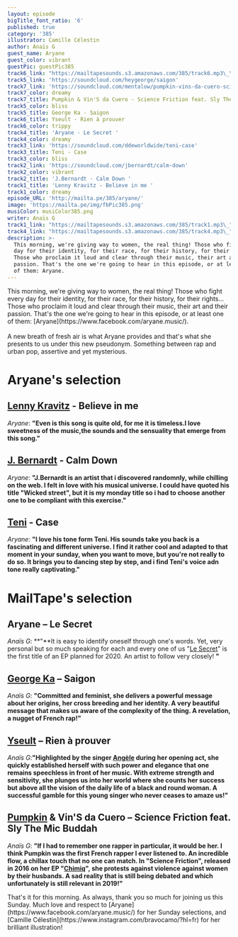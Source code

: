 ```yaml
---
layout: episode
bigTitle_font_ratio: '6'
published: true
category: '385'
illustrator: Camille Célestin
author: Anaïs G
guest_name: Aryane
guest_color: vibrant
guestPic: guestPic385
track6_link: "https://mailtapesounds.s3.amazonaws.com/385/track6.mp3\_\_"
track5_link: 'https://soundcloud.com/heygeorge/saigon'
track7_link: 'https://soundcloud.com/mentalow/pumpkin-vins-da-cuero-science-friction'
track7_color: dreamy
track7_title: Pumpkin & Vin'S da Cuero - Science Friction feat. Sly The Mic Buddah
track5_color: bliss
track5_title: George Ka - Saigon
track6_title: Yseult - Rien à prouver
track6_color: trippy
track4_title: 'Aryane - Le Secret '
track4_color: dreamy
track3_link: 'https://soundcloud.com/ddeworldwide/teni-case'
track3_title: Teni - Case
track3_color: bliss
track2_link: 'https://soundcloud.com/jbernardt/calm-down'
track2_color: vibrant
track2_title: 'J.Bernardt - Calm Down '
track1_title: 'Lenny Kravitz - Believe in me '
track1_color: dreamy
episode_URL: 'http://mailta.pe/385/aryane/'
image: 'https://mailta.pe/img/fbPic385.png'
musiColor: musiColor385.png
writer: Anaïs G
track1_link: "https://mailtapesounds.s3.amazonaws.com/385/track1.mp3\_"
track4_link: "https://mailtapesounds.s3.amazonaws.com/385/track4.mp3\_"
description: >-
  This morning, we're giving way to women, the real thing! Those who fight every
  day for their identity, for their race, for their history, for their rights...
  Those who proclaim it loud and clear through their music, their art and their
  passion. That's the one we're going to hear in this episode, or at least one
  of them: Aryane.
---
```


<p id="introduction">This morning, we're giving way to women, the real thing! Those who fight every day for their identity, for their race, for their history, for their rights... Those who proclaim it loud and clear through their music, their art and their passion. That's the one we're going to hear in this episode, or at least one of them: [Aryane](https://www.facebook.com/aryane.music/).
<br><br> 
A new breath of fresh air is what Aryane provides and that's what she presents to us under this new pseudonym. Something between rap and urban pop, assertive and yet mysterious.
</p>

# Aryane's selection


## [Lenny Kravitz](https://fr.wikipedia.org/wiki/Lenny_Kravitz) - Believe in me
_Aryane_: **"**Even is this song is quite old, for me it is timeless.I love sweetness of the music,the sounds and the sensuality that emerge from this song.**"**

## [J. Bernardt](https://www.facebook.com/JBernardtmusic/) - Calm Down
_Aryane_: **"**J.Bernardt is an artist that i discovered randomnly, while chilling on the web. I felt in love with his musical universe. I could have quoted his title "Wicked street", but it is my monday title so i had to choose another one to be compliant with this exercise.**"**

## [Teni](https://en.wikipedia.org/wiki/Teni_(singer)) - Case
_Aryane_: **"**I love his tone form Teni. His sounds take you back is a fascinating and different universe. I find it rather cool and adapted to that moment in your sunday, when you want to move, but you're not really to do so. It brings you to dancing step by step, and i find Teni's voice adn tone really captivating.**"**


# MailTape's selection

## Aryane – Le Secret
_Anaïs G_: **"**It is easy to identify oneself through one's words. Yet, very personal but so much speaking for each and every one of us "[Le Secret](http://smarturl.it/aryanesecretsingle?fbclid=IwAR1d0fttEaBocwe7-tiJ63TbHB7LOaRhxxv_pS2wmqC2v4V_JE13lR_b7Kw)" is the first title of an EP planned for 2020. An artist to follow very closely! **"**

## [George Ka](https://www.facebook.com/georgekamusique/posts) – Saigon
_Anaïs G_: **"**Committed and feminist, she delivers a powerful message about her origins, her cross breeding and her identity. A very beautiful message that makes us aware of the complexity of the thing. A revelation, a nugget of French rap!**"**

## [Yseult](https://www.facebook.com/YseultOfficiel/) – Rien à prouver
_Anaïs G_:**"**Highlighted by the singer [Angèle](https://www.facebook.com/angeleouenpoudre/) during her opening act, she quickly established herself with such power and elegance that one remains speechless in front of her music. With extreme strength and sensitivity, she plunges us into her world where she counts her success but above all the vision of the daily life of a black and round woman. A successful gamble for this young singer who never ceases to amaze us!**"**

## [Pumpkin](https://pumpkinisorange.bandcamp.com/) & Vin'S da Cuero – Science Friction feat. Sly The Mic Buddah
_Anaïs G_: **"**If I had to remember one rapper in particular, it would be her. I think Pumpkin was the first French rapper I ever listened to. An incredible flow, a chillax touch that no one can match. In "Science Friction", released in 2016 on her EP "[Chimiq](https://store.mentalow.com/album/chimiq-ep)", she protests against violence against women by their husbands. A sad reality that is still being debated and which unfortunately is still relevant in 2019!**"**


<p id="outroduction"> That's it for this morning. As always, thank you so much for joining us this Sunday. Much love and respect to [Aryane](https://www.facebook.com/aryane.music/) for her Sunday selections, and [Camille Célestin](https://www.instagram.com/bravocamo/?hl=fr) for her brilliant illustration!</p>

